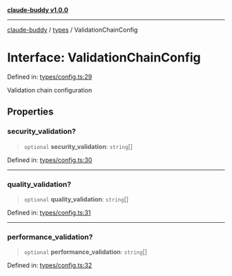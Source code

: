 [**claude-buddy v1.0.0**](../../README.md)

***

[claude-buddy](../../modules.md) / [types](../README.md) / ValidationChainConfig

# Interface: ValidationChainConfig

Defined in: [types/config.ts:29](https://github.com/gsetsero/assistant-integration/blob/911ddf7680199ad668404c191ed66335473fdc65/claude-buddy/src/types/config.ts#L29)

Validation chain configuration

## Properties

### security\_validation?

> `optional` **security\_validation**: `string`[]

Defined in: [types/config.ts:30](https://github.com/gsetsero/assistant-integration/blob/911ddf7680199ad668404c191ed66335473fdc65/claude-buddy/src/types/config.ts#L30)

***

### quality\_validation?

> `optional` **quality\_validation**: `string`[]

Defined in: [types/config.ts:31](https://github.com/gsetsero/assistant-integration/blob/911ddf7680199ad668404c191ed66335473fdc65/claude-buddy/src/types/config.ts#L31)

***

### performance\_validation?

> `optional` **performance\_validation**: `string`[]

Defined in: [types/config.ts:32](https://github.com/gsetsero/assistant-integration/blob/911ddf7680199ad668404c191ed66335473fdc65/claude-buddy/src/types/config.ts#L32)
